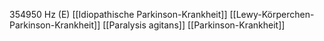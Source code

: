 354950 Hz (E)
[[Idiopathische Parkinson-Krankheit]]
[[Lewy-Körperchen-Parkinson-Krankheit]]
[[Paralysis agitans]]
[[Parkinson-Krankheit]]